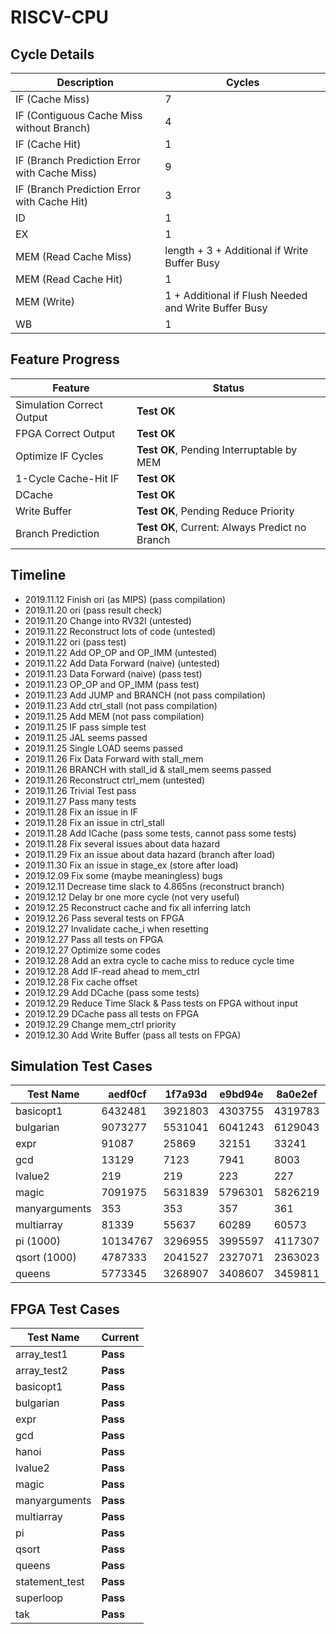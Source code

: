 # RISCV-CPU

## Cycle Details

Description|Cycles
----|----
IF (Cache Miss)|7
IF (Contiguous Cache Miss without Branch)|4
IF (Cache Hit)|1
IF (Branch Prediction Error with Cache Miss)|9
IF (Branch Prediction Error with Cache Hit)|3
ID|1
EX|1
MEM (Read Cache Miss)|length + 3 + Additional if Write Buffer Busy
MEM (Read Cache Hit)|1
MEM (Write)|1 + Additional if Flush Needed and Write Buffer Busy
WB|1

## Feature Progress

Feature|Status
----|----
Simulation Correct Output|__Test OK__
FPGA Correct Output|__Test OK__
Optimize IF Cycles|__Test OK__, Pending Interruptable by MEM
1-Cycle Cache-Hit IF|__Test OK__
DCache|__Test OK__
Write Buffer|__Test OK__, Pending Reduce Priority
Branch Prediction|__Test OK__, Current: Always Predict no Branch

## Timeline

+ 2019.11.12 Finish ori (as MIPS) (pass compilation)
+ 2019.11.20 ori (pass result check)
+ 2019.11.20 Change into RV32I (untested)
+ 2019.11.22 Reconstruct lots of code (untested)
+ 2019.11.22 ori (pass test)
+ 2019.11.22 Add OP_OP and OP_IMM (untested)
+ 2019.11.22 Add Data Forward (naive) (untested)
+ 2019.11.23 Data Forward (naive) (pass test)
+ 2019.11.23 OP_OP and OP_IMM (pass test)
+ 2019.11.23 Add JUMP and BRANCH (not pass compilation)
+ 2019.11.23 Add ctrl_stall (not pass compilation)
+ 2019.11.25 Add MEM (not pass compilation)
+ 2019.11.25 IF pass simple test
+ 2019.11.25 JAL seems passed
+ 2019.11.25 Single LOAD seems passed
+ 2019.11.26 Fix Data Forward with stall_mem
+ 2019.11.26 BRANCH with stall_id & stall_mem seems passed
+ 2019.11.26 Reconstruct ctrl_mem (untested)
+ 2019.11.26 Trivial Test pass
+ 2019.11.27 Pass many tests
+ 2019.11.28 Fix an issue in IF
+ 2019.11.28 Fix an issue in ctrl_stall
+ 2019.11.28 Add ICache (pass some tests, cannot pass some tests)
+ 2019.11.28 Fix several issues about data hazard
+ 2019.11.29 Fix an issue about data hazard (branch after load)
+ 2019.11.30 Fix an issue in stage_ex (store after load)
+ 2019.12.09 Fix some (maybe meaningless) bugs
+ 2019.12.11 Decrease time slack to 4.865ns (reconstruct branch)
+ 2019.12.12 Delay br one more cycle (not very useful)
+ 2019.12.25 Reconstruct cache and fix all inferring latch
+ 2019.12.26 Pass several tests on FPGA
+ 2019.12.27 Invalidate cache_i when resetting
+ 2019.12.27 Pass all tests on FPGA
+ 2019.12.27 Optimize some codes
+ 2019.12.28 Add an extra cycle to cache miss to reduce cycle time
+ 2019.12.28 Add IF-read ahead to mem_ctrl
+ 2019.12.28 Fix cache offset
+ 2019.12.29 Add DCache (pass some tests)
+ 2019.12.29 Reduce Time Slack & Pass tests on FPGA without input
+ 2019.12.29 DCache pass all tests on FPGA
+ 2019.12.29 Change mem_ctrl priority
+ 2019.12.30 Add Write Buffer (pass all tests on FPGA)

## Simulation Test Cases

Test Name|aedf0cf|1f7a93d|e9bd94e|8a0e2ef|358a5cf|b833ffa|c947f75|5e1048a
----|----|----|----|----|----|----|----|----
basicopt1|6432481|3921803|4303755|4319783|3586405|2124699|2390181|2111249
bulgarian|9073277|5531041|6041243|6129043|5436831|3195399|2762323|2482579
expr|91087|25869|32151|33241|30895|24479|24535|23677
gcd|13129|7123|7941|8003|7171|4667|4675|4087
lvalue2|219|219|223|227|199|199|243|197
magic|7091975|5631839|5796301|5826219|5400941|3123099|2376481|1939991
manyarguments|353|353|357|361|327|327|385|313
multiarray|81339|55637|60289|60573|51309|37267|42659|33575
pi (1000)|10134767|3296955|3995597|4117307|3775945|2565651|2554391|2530517
qsort (1000)|4787333|2041527|2327071|2363023|2165759|1271419|1212889|1157307
queens|5773345|3268907|3408607|3459811|3298751|2106301|1384893|1243179

## FPGA Test Cases

Test Name|Current
----|----
array_test1|__Pass__
array_test2|__Pass__
basicopt1|__Pass__
bulgarian|__Pass__
expr|__Pass__
gcd|__Pass__
hanoi|__Pass__
lvalue2|__Pass__
magic|__Pass__
manyarguments|__Pass__
multiarray|__Pass__
pi|__Pass__
qsort|__Pass__
queens|__Pass__
statement_test|__Pass__
superloop|__Pass__
tak|__Pass__
